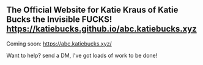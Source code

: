The Official Website for Katie Kraus of Katie Bucks the Invisible FUCKS!
https://katiebucks.github.io/abc.katiebucks.xyz
---
Coming soon: https://abc.katiebucks.xyz/

Want to help? send a DM, I've got loads of work to be done!
